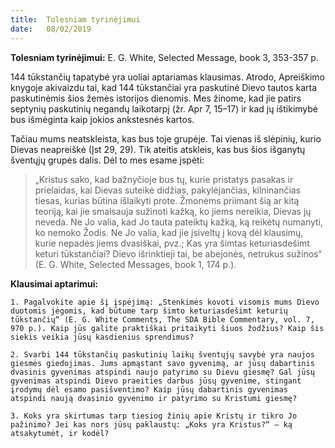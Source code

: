 ```yaml
---
title:  Tolesniam tyrinėjimui
date:   08/02/2019
---
```


**Tolesniam tyrinėjimui:**  E. G. White, Selected Message, book 3, 353-357 p.

144 tūkstančių tapatybė yra uoliai aptariamas klausimas. Atrodo, Apreiškimo knygoje akivaizdu tai, kad 144 tūkstančiai yra paskutinė Dievo tautos karta paskutinėmis šios žemės istorijos dienomis. Mes žinome, kad jie patirs septynių paskutinių negandų laikotarpį (žr. Apr 7, 15–17) ir kad jų ištikimybė bus išmėginta kaip jokios ankstesnės kartos.

Tačiau mums neatskleista, kas bus toje grupėje. Tai vienas iš slėpinių, kurio Dievas neapreiškė (Įst 29, 29). Tik ateitis atskleis, kas bus šios išganytų šventųjų grupės dalis. Dėl to mes esame įspėti:

> <p></p>
> „Kristus sako, kad bažnyčioje bus tų, kurie pristatys pasakas ir prielaidas, kai Dievas suteikė didžias, pakylėjančias, kilninančias tiesas, kurias būtina išlaikyti prote. Žmonėms priimant šią ar kitą teoriją, kai jie smalsauja sužinoti kažką, ko jiems nereikia, Dievas jų neveda. Ne Jo valia, kad Jo tauta pateiktų kažką, ką reikėtų numanyti, ko nemoko Žodis. Ne Jo valia, kad jie įsiveltų į kovą dėl klausimų, kurie nepadės jiems dvasiškai, pvz.; Kas yra šimtas keturiasdešimt keturi tūkstančiai? Dievo išrinktieji tai, be abejonės, netrukus sužinos“ (E. G. White, Selected Messages, book 1, 174 p.).

**Klausimai aptarimui:** 

`1. Pagalvokite apie šį įspėjimą: „Stenkimės kovoti visomis mums Dievo duotomis jėgomis, kad būtume tarp šimto keturiasdešimt keturių tūkstančių“ (E. G. White Comments, The SDA Bible Commentary, vol. 7, 970 p.). Kaip jūs galite praktiškai pritaikyti šiuos žodžius? Kaip šis siekis veikia jūsų kasdienius sprendimus?`

`2. Svarbi 144 tūkstančių paskutinių laikų šventųjų savybė yra naujos giesmės giedojimas. Jums apmąstant savo gyvenimą, ar jūsų dabartinis dvasinis gyvenimas atspindi naujo patyrimo su Dievu giesmę? Gal jūsų gyvenimas atspindi Dievo praeities darbus jūsų gyvenime, stingant įrodymų dėl esamo pasišventimo? Kaip jūsų dabartinis gyvenimas atspindi naują dvasinio gyvenimo ir patyrimo su Kristumi giesmę?`

`3. Koks yra skirtumas tarp tiesiog žinių apie Kristų ir tikro Jo pažinimo? Jei kas nors jūsų paklaustų: „Koks yra Kristus?“ – ką atsakytumėt, ir kodėl?`
